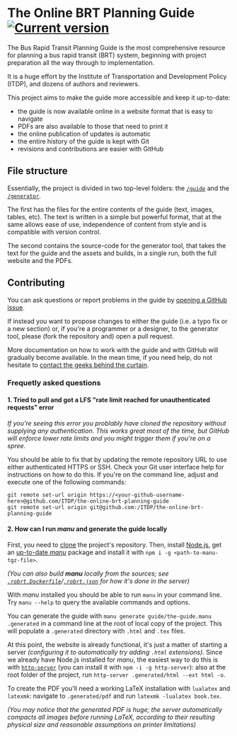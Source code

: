 # The Online BRT Planning Guide [![Current version](https://img.shields.io/badge/view-brtguide.itdp.org-blue.svg?style=flat-square)](https://brtguide.itdp.org)

The Bus Rapid Transit Planning Guide is the most comprehensive resource for
planning a bus rapid transit (BRT) system, beginning with project preparation
all the way through to implementation.

It is a huge effort by the Institute of Transportation and Development Policy
(ITDP), and dozens of authors and reviewers.

This project aims to make the guide more accessible and keep it up-to-date:

 - the guide is now available online in a website format that is easy to navigate
 - PDFs are also available to those that need to print it
 - the online publication of updates is automatic
 - the entire history of the guide is kept with Git
 - revisions and contributions are easier with GitHub


## File structure

Essentially, the project is divided in two top-level folders: the
[`/guide`](guide) and the [`/generator`](generator).

The first has the files for the entire contents of the guide (text, images,
tables, etc).  The text is written in a simple but powerful format, that at the
same allows ease of use, independence of content from style and is compatible
with version control.

The second contains the source-code for the generator tool, that takes the text
for the guide and the assets and builds, in a single run, both the full website
and the PDFs.


## Contributing

You can ask questions or report problems in the guide by [opening a GitHub
issue](https://github.com/ITDP/the-online-brt-planning-guide/issues/new).

If instead you want to propose changes to either the guide (i.e. a typo fix or
a new section) or, if you're a programmer or a designer, to the generator tool,
please (fork the repository and) open a pull request.

More documentation on how to work with the guide and with GitHub will gradually
become available. In the mean time, if you need help, do not hesitate to
[contact the geeks behind the curtain](mailto:contato@protocubo.io).

### Frequetly asked questions

#### 1. Tried to pull and got a LFS "rate limit reached for unauthenticated requests" error

_If you're seeing this error you problably have cloned the repository without supplying any authentication.  This works great most of the time, but GitHub will enforce lower rate limits and you might trigger them if you're on a spree._

You should be able to fix that by updating the remote repository URL to use either authenticated HTTPS or SSH.  Check your Git user interface help for instructions on how to do this.  If you're on the command line, adjust and execute one of the following commands:

```
git remote set-url origin https://<your-github-username-here>@github.com/ITDP/the-online-brt-planning-guide
git remote set-url origin git@github.com:/ITDP/the-online-brt-planning-guide
```

#### 2. How can I run _manu_ and generate the guide locally

First, you need to [clone](https://help.github.com/articles/cloning-a-repository/) the project's repository.
Then, install [Node.js](https://nodejs.org), get an [up-to-date _manu_](https://brtguide.itdp.org/branch/master/bin/) package and install it with `npm i -g <path-to-manu-tgz-file>`.

_(You can also build **manu** locally from the sources; see [`.robrt.Dockerfile`](.robrt.Dockerfile)/[`.robrt.json`](.robrt.json) for how it's done in the server)_

With _manu_ installed you should be able to run `manu` in your command line.
Try `manu --help` to query the available commands and options.

You can generate the guide with `manu generate guide/the-guide.manu .generated` in a command line at the root of local copy of the project.
This will populate a `.generated` directory with `.html` and `.tex` files.

At this point, the website is already functional, it's just a matter of starting a server _(configuring it to automatically try adding `.html` extensions)_.
Since we already have Node.js installed for _manu_, the easiest way to do this is with [`http-server`](https://www.npmjs.com/package/http-server) (you can install it with `npm -i -g http-server`):
also at the root folder of the project, run `http-server .generated/html --ext html -o`.

To create the PDF you'll need a working LaTeX installation with `lualatex` and `latexmk`:
navigate to `.generated/pdf` and run `latexmk -lualatex book.tex`.

_(You may notice that the generated PDF is huge; the server automatically compacts all images before running LaTeX, according to their resulting physical size and reasonable assumptions on printer limitations)_
